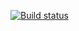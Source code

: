 [![Build status](https://ci.appveyor.com/api/projects/status/mo14qaapkj9x6su8/branch/master?svg=true)](https://ci.appveyor.com/project/CRASH3000/netoautotest-1-3/branch/master)
